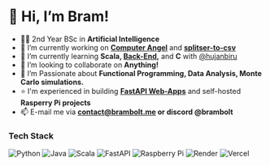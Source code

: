 # 💫 Hi, I’m Bram!
- 🧑‍🎓 2nd Year BSc in **Artificial Intelligence**
- 🔭 I’m currently working on **[Computer Angel](https://github.com/bram-bolt/computer-angel)** and **[splitser-to-csv](https://github.com/bram-bolt/splitser-to-csv)**   
- 🌱 I’m currently learning **Scala, [Back-End](https://boot.dev),** and **C** with [@hujanbiru](https://github.com/hujanbiru/)
- 👯 I’m looking to collaborate on **Anything!**  
- 💜 I’m Passionate about **Functional Programming, Data Analysis, Monte Carlo simulations.**  
- ⭐ I'm experienced in building **[FastAPI Web-Apps](https://github.com/Bram-Bolt/mc-moji-API)** and self-hosted **Rasperry Pi projects**
- 📫 E-mail me via **contact@brambolt.me or discord @brambolt**
### Tech Stack
![Python](https://img.shields.io/badge/python-3670A0?style=for-the-badge&logo=python&logoColor=ffdd54)  ![Java](https://img.shields.io/badge/java-%23ED8B00.svg?style=for-the-badge&logo=openjdk&logoColor=white)  ![Scala](https://img.shields.io/badge/scala-%23DC322F.svg?style=for-the-badge&logo=scala&logoColor=white)
![FastAPI](https://img.shields.io/badge/FastAPI-005571?style=for-the-badge&logo=fastapi) ![Raspberry Pi](https://img.shields.io/badge/-RaspberryPi-C51A4A?style=for-the-badge&logo=Raspberry-Pi)
![Render](https://img.shields.io/badge/Render-%46E3B7.svg?style=for-the-badge&logo=render&logoColor=white)  ![Vercel](https://img.shields.io/badge/vercel-%23000000.svg?style=for-the-badge&logo=vercel&logoColor=white)
